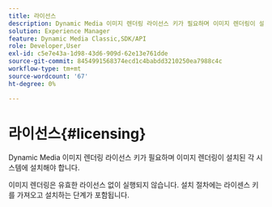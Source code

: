 ```yaml
---
title: 라이선스
description: Dynamic Media 이미지 렌더링 라이선스 키가 필요하며 이미지 렌더링이 설치된 각 시스템에 설치해야 합니다.
solution: Experience Manager
feature: Dynamic Media Classic,SDK/API
role: Developer,User
exl-id: c5e7e43a-1d98-43d6-909d-62e13e761dde
source-git-commit: 8454991568374ecd1c4babdd3210250ea7988c4c
workflow-type: tm+mt
source-wordcount: '67'
ht-degree: 0%

---
```


# 라이선스{#licensing}

Dynamic Media 이미지 렌더링 라이선스 키가 필요하며 이미지 렌더링이 설치된 각 시스템에 설치해야 합니다.

이미지 렌더링은 유효한 라이선스 없이 실행되지 않습니다. 설치 절차에는 라이센스 키를 가져오고 설치하는 단계가 포함됩니다.

